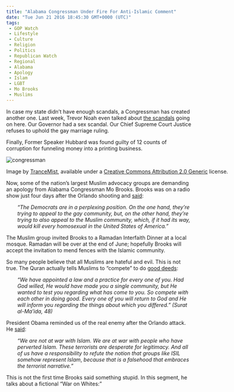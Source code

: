 ```yaml
---
title: "Alabama Congressman Under Fire For Anti-Islamic Comment"
date: "Tue Jun 21 2016 18:45:30 GMT+0000 (UTC)"
tags: 
 - GOP Watch
 - Lifestyle
 - Culture
 - Religion
 - Politics
 - Republican Watch
 - Regional
 - Alabama
 - Apology
 - Islam
 - LGBT
 - Mo Brooks
 - Muslims
---
```

<p><!--OffDef--></p><p><!--Ads1--></p><p>In case my state didn&#x2019;t have enough scandals, a Congressman has created another one. Last week, Trevor Noah even talked about <a href="http://www.liberalamerica.org/2016/06/16/watch-trevor-noah-slams-trinity-republican-corruption-alabama/">the scandals</a> going on here. Our Governor had a sex scandal. Our Chief Supreme Court Justice refuses to uphold the gay marriage ruling.</p><p>Finally, Former Speaker Hubbard was found guilty of 12 counts of corruption for funneling money into a printing business.</p><div id="attachment_138391" style="width: 650px" class="wp-caption aligncenter"><img class="size-full wp-image-138391" src="//i2.wp.com/cdn.liberalamerica.org/wp-content/uploads/2016/06/5861306013_a824da719a_z1.jpg?resize=640%2C478" alt="congressman" srcset="//i2.wp.com/cdn.liberalamerica.org/wp-content/uploads/2016/06/5861306013_a824da719a_z1.jpg?resize=640%2C478 640w, //i2.wp.com/cdn.liberalamerica.org/wp-content/uploads/2016/06/5861306013_a824da719a_z1.jpg?resize=640%2C478 64w, //i2.wp.com/cdn.liberalamerica.org/wp-content/uploads/2016/06/5861306013_a824da719a_z1.jpg?resize=640%2C478 350w, //i2.wp.com/cdn.liberalamerica.org/wp-content/uploads/2016/06/5861306013_a824da719a_z1.jpg?resize=640%2C478 600w" sizes="(max-width: 640px) 100vw, 640px" data-recalc-dims="1">
<p class="wp-caption-text">Image by <a href="https://www.flickr.com/photos/trancemist/5861306013/in/photolist-9VWJ5e-49HGS-5dCGuK-5dH3fm-5joUwT-7tUn9s-konKgX-9VZwPs-cetPxs-Fur6i-7tUngE-Dvpa-6X6AQx-6ZKsFj-2hehEV-6XazSG-cetPw7-8nLf7g-64mXEY-5dCGw8-p6T9v5-64mXtb-64hJ1M-9VWH6V-8nqqaK-64mXuG-64mXzC-6KDoQ-8ntx8G-5NWiCM-c1gC7A-9xri1L-5dH3hq-9HKRK4-5bPfA8-64mXCG-9fXf38-64hJ7K-bX7qXn-dzBmv2-5joUwc-konwvr-4oL4AH-9VZxY9-8nqqAZ-64mXBh-8nqpKk-9VWGEP-8ntybG-8nqpXR" onclick="__gaTracker(&apos;send&apos;, &apos;event&apos;, &apos;outbound-article&apos;, &apos;https://www.flickr.com/photos/trancemist/5861306013/in/photolist-9VWJ5e-49HGS-5dCGuK-5dH3fm-5joUwT-7tUn9s-konKgX-9VZwPs-cetPxs-Fur6i-7tUngE-Dvpa-6X6AQx-6ZKsFj-2hehEV-6XazSG-cetPw7-8nLf7g-64mXEY-5dCGw8-p6T9v5-64mXtb-64hJ1M-9VWH6V-8nqqaK-64mXuG-64mXzC-6KDoQ-8ntx8G-5NWiCM-c1gC7A-9xri1L-5dH3hq-9HKRK4-5bPfA8-64mXCG-9fXf38-64hJ7K-bX7qXn-dzBmv2-5joUwc-konwvr-4oL4AH-9VZxY9-8nqqAZ-64mXBh-8nqpKk-9VWGEP-8ntybG-8nqpXR&apos;, &apos;TranceMist&apos;);">TranceMist</a>, available under a <a href="https://creativecommons.org/licenses/by/2.0/" onclick="__gaTracker(&apos;send&apos;, &apos;event&apos;, &apos;outbound-article&apos;, &apos;https://creativecommons.org/licenses/by/2.0/&apos;, &apos;Creative Commons Attribution 2.0 Generic&apos;);">Creative Commons Attribution 2.0 Generic</a> license.</p>
</div><p>Now, some of the nation&#x2019;s largest Muslim advocacy groups&#xA0;are demanding an apology from Alabama Congressman Mo Brooks. Brooks was on a radio show just four days after the Orlando shooting and <a href="http://www.waff.com/story/32268463/islamic-community-demanding-apology-from-al-congressman" onclick="__gaTracker(&apos;send&apos;, &apos;event&apos;, &apos;outbound-article&apos;, &apos;http://www.waff.com/story/32268463/islamic-community-demanding-apology-from-al-congressman&apos;, &apos;said&apos;);" target="_blank">said</a>:</p><p style="padding-left: 30px;"><em>&#x201C;The Democrats are in a perplexing position. On the one hand, they&#x2019;re trying to appeal to the gay community, but, on the other hand, they&#x2019;re trying to also appeal to the Muslim community, which, if it had its way, would kill every homosexual in the United States of America.&#x201D;</em></p><p>The Muslim group invited Brooks to a Ramadan Interfaith Dinner at a local mosque. Ramadan will be over at the end of June; hopefully Brooks will accept the invitation to mend fences with the Islamic community.</p><p>So many people believe that all Muslims are hateful and evil. This is not true. The Quran actually tells Muslims to &#x201C;compete&#x201D; to do <a href="http://www.liberalamerica.org/2016/04/30/using-quran-prove-islam-religion-peace-not-oxymoron-video/" target="_blank">good deeds</a>:</p><p style="padding-left: 30px;"><em>&#x201C;We have appointed a law and a practice for every one of you. Had God willed, He would have made you a single community, but He wanted to test you regarding what has come to you. So compete with each other in doing good. Every one of you will return to God and He will inform you regarding the things about which you differed.&#x201D; (Surat al-Ma&#x2019;ida, 48)</em></p><p><!--Ads2--></p><p>President Obama reminded us of the real enemy after the Orlando attack. He <a href="http://www.liberalamerica.org/2016/06/13/why-do-republicans-think-the-term-radical-islamic-terrorism-is-so-important/" target="_blank">said</a>:</p><p style="padding-left: 30px;"><em>&#x201C;We are not at war with Islam. We are at war with people who have perverted Islam. These terrorists are desperate for legitimacy. And all of us have a responsibility to refute the notion that groups like ISIL somehow represent Islam</em>,<em> because that is a falsehood that embraces the terrorist narrative.&#x201D;</em></p><p>This is not the first time Brooks said something stupid. In this segment, he talks about a fictional &#x201C;War on Whites:&#x201D;</p>